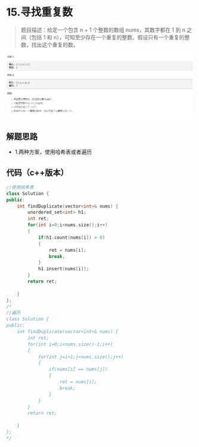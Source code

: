 # 15.寻找重复数

>题目描述：给定一个包含 n + 1 个整数的数组 nums，其数字都在 1 到 n 之间（包括 1 和 n），可知至少存在一个重复的整数。假设只有一个重复的整数，找出这个重复的数。

![示例](images\二分查找_15.png)

## 解题思路

+ 1.两种方案，使用哈希表或者遍历

## 代码（c++版本）

```c++
//使用哈希表
class Solution {
public:
    int findDuplicate(vector<int>& nums) {
        unordered_set<int> h1;
        int ret;
        for(int i=0;i<nums.size();i++)
        {
            if(h1.count(nums[i]) > 0)
            {
                ret = nums[i];
                break;
            }
            h1.insert(nums[i]);
        }
        return ret;

    }
};
/*
//遍历
class Solution {
public:
    int findDuplicate(vector<int>& nums) {
        int ret;
        for(int i=0;i<nums.size()-1;i++)
        {
            for(int j=i+1;j<nums.size();j++)
            {
                if(nums[i] == nums[j])
                {
                    ret = nums[i];
                    break;
                }
            }
        }
        return ret;

    }
};
*/
```

